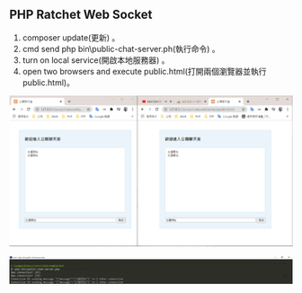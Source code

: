 ## PHP Ratchet Web Socket
  1. composer update(更新) 。
  2. cmd send php bin\public-chat-server.ph(執行命令) 。
  3. turn on local service(開啟本地服務器) 。
  4. open two browsers and execute public.html(打開兩個瀏覽器並執行 public.html)。

  ![alt text](圖片2.PNG)

  ![alt text](圖片3.PNG)
